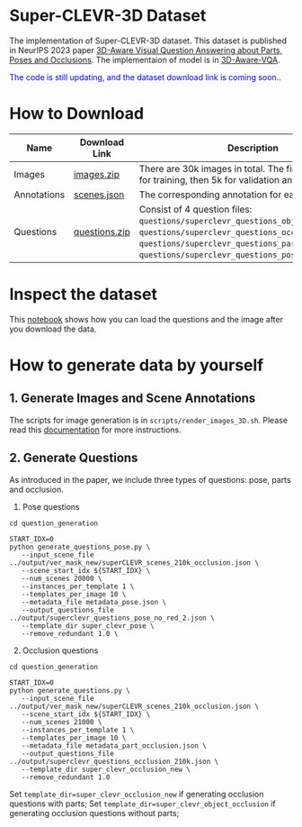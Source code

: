 # Super-CLEVR-3D Dataset

The implementation of Super-CLEVR-3D dataset. This dataset is published in NeurIPS 2023 paper [3D-Aware Visual Question Answering about Parts, Poses and Occlusions](https://arxiv.org/abs/2310.17914). The implementaion of model is in [3D-Aware-VQA](https://github.com/XingruiWang/3D-Aware-VQA). 

<span style="color:blue">The code is still updating, and the dataset download link is coming soon.</span>.

# How to Download

| Name   | Download Link | Description                                                        |                                            
|--------|---------------------------|--------------------------------------------------------------------|
| Images |  [images.zip](https://www.cs.jhu.edu/~xwang378/share/Super-CLEVR-3D/images.zip) | There are 30k images in total. The first 20k are used for training, then 5k for validation and 5k for testing. |
| Annotations |  [scenes.json](https://www.cs.jhu.edu/~xwang378/share/Super-CLEVR-3D/scenes.json) | The corresponding annotation for each objects.|
| Questions | [questions.zip](https://www.cs.jhu.edu/~xwang378/share/Super-CLEVR-3D/questions.zip) |  Consist of 4 question files: `questions/superclevr_questions_obj_occlusion.json`, `questions/superclevr_questions_occlusion.json`, `questions/superclevr_questions_parts.json`, `questions/superclevr_questions_pose.json`.|

# Inspect the dataset

This [notebook](https://colab.research.google.com/drive/13ABF3164gSZFI35LELJ0DymmfyEL-5iK?usp=sharing) shows how you can load the questions and the image after you download the data.


# How to generate data by yourself

## 1. Generate Images and Scene Annotations

The scripts for image generation is in `scripts/render_images_3D.sh`. Please read this [documentation](https://github.com/XingruiWang/superclevr-3D-question/blob/main/image_generation/README.md) for more instructions.


## 2. Generate Questions

As introduced in the paper, we include three types of questions: pose, parts and occlusion.

1. Pose questions

```
cd question_generation

START_IDX=0
python generate_questions_pose.py \
   --input_scene_file ../output/ver_mask_new/superCLEVR_scenes_210k_occlusion.json \
   --scene_start_idx ${START_IDX} \
   --num_scenes 20000 \
   --instances_per_template 1 \
   --templates_per_image 10 \
   --metadata_file metadata_pose.json \
   --output_questions_file ../output/superclevr_questions_pose_no_red_2.json \
   --template_dir super_clevr_pose \
   --remove_redundant 1.0 \
```
2. Occlusion questions

```
cd question_generation

START_IDX=0
python generate_questions.py \
   --input_scene_file ../output/ver_mask_new/superCLEVR_scenes_210k_occlusion.json \
   --scene_start_idx ${START_IDX} \
   --num_scenes 21000 \
   --instances_per_template 1 \
   --templates_per_image 10 \
   --metadata_file metadata_part_occlusion.json \
   --output_questions_file ../output/superclevr_questions_occlusion_210k.json \
   --template_dir super_clevr_occlusion_new \
   --remove_redundant 1.0
```
Set `template_dir=super_clevr_occlusion_new` if generating occlusion questions with parts; Set `template_dir=super_clevr_object_occlusion` if generating occlusion questions without parts; 
